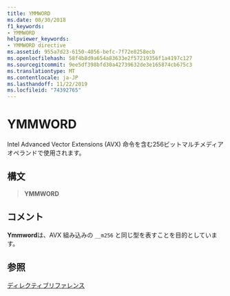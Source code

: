 ```yaml
---
title: YMMWORD
ms.date: 08/30/2018
f1_keywords:
- YMMWORD
helpviewer_keywords:
- YMMWORD directive
ms.assetid: 955a7d23-6150-4056-befc-7f72e8258ecb
ms.openlocfilehash: 58f4b8d9a654a83633e2f57219356f1a4197c127
ms.sourcegitcommit: 9ee5df398bfd30a42739632de3e165874cb675c3
ms.translationtype: MT
ms.contentlocale: ja-JP
ms.lasthandoff: 11/22/2019
ms.locfileid: "74392765"
---
```

# <a name="ymmword"></a>YMMWORD

Intel Advanced Vector Extensions (AVX) 命令を含む256ビットマルチメディアオペランドで使用されます。

## <a name="syntax"></a>構文

> **YMMWORD**

## <a name="remarks"></a>コメント

**Ymmword**は、AVX 組み込みの `__m256` と同じ型を表すことを目的としています。

## <a name="see-also"></a>参照

[ディレクティブリファレンス](directives-reference.md)
